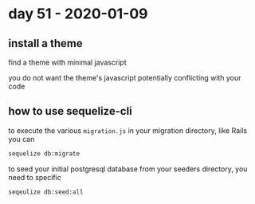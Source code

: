 # day 51 - 2020-01-09

## install a theme

find a theme with minimal javascript

you do not want the theme's javascript potentially conflicting with your code

## how to use sequelize-cli

to execute the various `migration.js` in your migration directory, like Rails you can

```bash
sequelize db:migrate
```

to seed your initial postgresql database from your seeders directory, you need to specific

```bash
seqeulize db:seed:all
```
